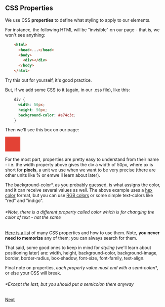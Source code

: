 ## CSS Properties

We use CSS **properties** to define what styling to apply to our elements.

For instance, the following HTML will be "invisible" on our page - that is, we won't see anything:
```html
    <html>
      ﻿<head>...</head>
      ﻿<body>
        ﻿<div></div>
      ﻿</body>
    </html>
```
Try this out for yourself, it's good practice.

But, if we add some CSS to it (again, in our .css file), like this:
```css
    div {
      width: 50px;
      height: 50px;
      background-color: #e74c3c;
    }
```
Then we'll see this box on our page:

![](./img/PROD_A319-0.png)

For the most part, properties are pretty easy to understand from their name - i.e. the width property above gives the div a width of 50px, where px is short for **pixels**, a unit we use when we want to be very precise (there are other units like % or emwe'll learn about later).

The background-color*, as you probably guessed, is what assigns the color, and it can receive several values as well. The above example uses a [hex color](http://www.color-hex.com/) format, but you can use [RGB colors](https://www.w3schools.com/colors/colors_rgb.asp) or some simple text-colors like "red" and "indigo".
###### *Note, there is a different property called color which is for changing the color of _text_ - not the same
[Here is a list](https://developer.mozilla.org/en-US/docs/Web/CSS/CSS_Properties_Reference) of many CSS properties and how to use them. Note, **you never need to memorize** any of them; you can always search for them.

That said, some good ones to keep in mind for _styling_ (we'll learn about positioning later) are: width, height, background-color, background-image, border, border-radius, box-shadow, font-size, font-family, text-align.

Final note on properties, **each property value* must end with a semi-colon**, or else your CSS will break.
###### *Except the last, but you should put a semicolon there anyway

[Next](./03-CSS-Selectors.md)
